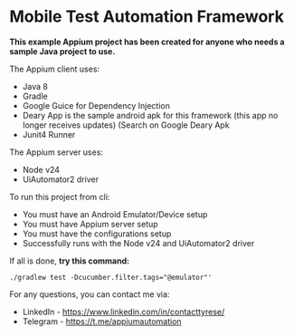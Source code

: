 # Mobile Test Automation Framework
**This example Appium project has been created for anyone who needs a sample Java project to use.**

The Appium client uses:
* Java 8
* Gradle
* Google Guice for Dependency Injection
* Deary App is the sample android apk for this framework (this app no longer receives updates) (Search on Google Deary Apk
* Junit4 Runner

The Appium server uses:
* Node v24
* UiAutomator2 driver

To run this project from cli:
* You must have an Android Emulator/Device setup
* You must have Appium server setup
* You must have the configurations setup
* Successfully runs with the Node v24 and UiAutomator2 driver

If all is done, **try this command:**

`./gradlew test -Dcucumber.filter.tags="@emulator"'`

For any questions, you can contact me via:
* LinkedIn - https://www.linkedin.com/in/contacttyrese/
* Telegram - https://t.me/appiumautomation
